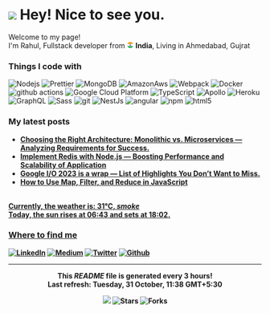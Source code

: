 <h1><img src="https://emojis.slackmojis.com/emojis/images/1531849430/4246/blob-sunglasses.gif?1531849430" width="30"/> Hey! Nice to see you.</h1>


<p>Welcome to my page! </br> I'm Rahul, Fullstack developer from <img src="https://github.com/barotrahulh123/barotrahulh123/blob/master/assets/flag.png" width="13"/> <b>India</b>, Living in Ahmedabad, Gujrat </p>
<h3>Things I code with</h3>
<p>
  <img alt="Nodejs" src="https://img.shields.io/badge/-Nodejs-43853d?style=flat-square&logo=Node.js&logoColor=white" />
  <img alt="Prettier" src="https://img.shields.io/badge/-Prettier-F7B93E?style=flat-square&logo=prettier&logoColor=white" />
  <img alt="MongoDB" src="https://img.shields.io/badge/-MongoDB-13aa52?style=flat-square&logo=mongodb&logoColor=white" />
   <img alt="AmazonAws" src="https://img.shields.io/badge/Amazon_AWS-FF9900?style=for-the-badge&logo=amazonaws&logoColor=white"  width="11%"/>
  <img alt="Webpack" src="https://img.shields.io/badge/-Webpack-8DD6F9?style=flat-square&logo=webpack&logoColor=white" /> 
  <img alt="Docker" src="https://img.shields.io/badge/-Docker-46a2f1?style=flat-square&logo=docker&logoColor=white" />
  <img alt="github actions" src="https://img.shields.io/badge/-Github_Actions-2088FF?style=flat-square&logo=github-actions&logoColor=white" />
  <img alt="Google Cloud Platform" src="https://img.shields.io/badge/-Google_Cloud_Platform-1a73e8?style=flat-square&logo=google-cloud&logoColor=white" />
  <img alt="TypeScript" src="https://img.shields.io/badge/-TypeScript-007ACC?style=flat-square&logo=typescript&logoColor=white" />
  <img alt="Apollo" src="https://img.shields.io/badge/-Apollo%20GraphQL-311C87?style=flat-square&logo=apollo-graphql&logoColor=white" />
  <img alt="Heroku" src="https://img.shields.io/badge/-Heroku-430098?style=flat-square&logo=heroku&logoColor=white" />
  <img alt="GraphQL" src="https://img.shields.io/badge/-GraphQL-E10098?style=flat-square&logo=graphql&logoColor=white" />
  <img alt="Sass" src="https://img.shields.io/badge/-Sass-CC6699?style=flat-square&logo=sass&logoColor=white" />
  <img alt="git" src="https://img.shields.io/badge/-Git-F05032?style=flat-square&logo=git&logoColor=white" />
  <img alt="NestJs" src="https://img.shields.io/badge/-NestJs-ea2845?style=flat-square&logo=nestjs&logoColor=white" />
  <img alt="angular" src="https://img.shields.io/badge/-Angular-DD0031?style=flat-square&logo=angular&logoColor=white" />
  <img alt="npm" src="https://img.shields.io/badge/-NPM-CB3837?style=flat-square&logo=npm&logoColor=white" />
  <img alt="html5" src="https://img.shields.io/badge/-HTML5-E34F26?style=flat-square&logo=html5&logoColor=white" />
</p>
<!-- <h3>Open source projects</h3>
<table>
  <thead align="center">
    <tr border: none;>
      <td><b>🎁 Projects</b></td>
      <td><b>⭐ Stars</b></td>
      <td><b>📚 Forks</b></td>
      <td><b>🛎 Issues</b></td>
      <td><b>📬 Pull requests</b></td>
    </tr>
  </thead>
  <tbody>
    <tr>
      <td><a href="https://github.com/thmsgbrt/react-simple-pull-to-refresh"><b>React PullToRefresh component</b></a></td>
    </tr>
  </tbody>
</table> -->
<h3>My latest posts</h3>
<ul>
  <li><a href="https://medium.com/@rahulh123/choosing-the-right-architecture-monolithic-vs-microservices-analyzing-requirements-for-success-70d681f6a1d0" target="_blank"><b> Choosing the Right Architecture: Monolithic vs. Microservices — Analyzing Requirements for Success.</i></li>
  <li><a href="https://rahulh123.medium.com/implement-redis-with-node-js-boosting-performance-and-scalability-of-application-8b0206579727" target="_blank"> Implement Redis with Node.js — Boosting Performance and Scalability of Application</i></li>
    <li><a href="https://rahulh123.medium.com/google-i-o-2023-is-a-wrap-heres-a-list-you-would-like-to-know-9cf5bb2943e8" target="_blank"> Google I/O 2023 is a wrap — List of Highlights You Don’t Want to Miss.</i></li>
  <li><a href="https://medium.com/@rahulh123/how-to-use-map-filter-and-reduce-in-javascript-7cae3117c1f0" target="_blank"><b>How to Use Map, Filter, and Reduce in JavaScript</b></li>
</ul>

<br/>Currently, the weather is: <b> 31°C, <i>smoke</i></b></br>Today, the sun rises at <b>06:43</b> and sets at <b>18:02</b>.</p>

<h3>Where to find me</h3>
<p><a href="https://www.linkedin.com/in/rb786" target="_blank"><img alt="LinkedIn" src="https://img.shields.io/badge/linkedin-%230077B5.svg?&style=for-the-badge&logo=linkedin&logoColor=white" /></a> <a href="https://medium.com/@rahulh123" target="_blank"><img alt="Medium" src="https://img.shields.io/badge/medium-%2312100E.svg?&style=for-the-badge&logo=medium&logoColor=white" /></a> <a href="https://twitter.com/rahulatindia" target="_blank"><img alt="Twitter" src="https://img.shields.io/badge/twitter-%231DA1F2.svg?&style=for-the-badge&logo=twitter&logoColor=white" /></a> <a href="https://github.com/barotrahulh123" target="_blank"><img alt="Github" src="https://img.shields.io/badge/GitHub-%2312100E.svg?&style=for-the-badge&logo=Github&logoColor=white" /></a> 
</p>

------------
<p align="center">This <i>README</i> file is generated <b>every 3 hours</b>!</br>Last refresh: Tuesday, 31 October, 11:38 GMT+5:30<br />

<p align="center"><img src="https://github.com/barotrahulh123/barotrahulh123/workflows/README%20build/badge.svg" /> 
<img alt="Stars" src="https://img.shields.io/github/stars/barotrahulh123/barotrahulh123?style=flat-square&labelColor=343b41"/> <img alt="Forks" src="https://img.shields.io/github/forks/barotrahulh123/barotrahulh123?style=flat-square&labelColor=343b41"/></p>
